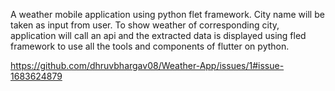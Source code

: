 A weather mobile application using python flet framework.
City name will be taken as input from user.
To show weather of corresponding city, application will call an api and the extracted data is displayed using fled framework to use all the tools and components of flutter on python.

https://github.com/dhruvbhargav08/Weather-App/issues/1#issue-1683624879




